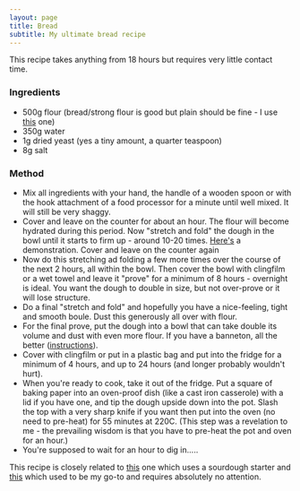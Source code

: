 ```yaml
---
layout: page
title: Bread
subtitle: My ultimate bread recipe
---
```


This recipe takes anything from 18 hours but requires very little contact time.

### Ingredients
- 500g flour (bread/strong flour is good but plain should be fine - I use [this](https://kellswholemeal.ie/product/marriages-uppermost-flour-16kg/) one)
- 350g water
- 1g dried yeast (yes a tiny amount, a quarter teaspoon)
- 8g salt

### Method
- Mix all ingredients with your hand, the handle of a wooden spoon or with the hook attachment of a food processor for a minute until well mixed. It will still be very shaggy.
- Cover and leave on the counter for about an hour. The flour will become hydrated during this period. Now "stretch and fold" the dough in the bowl until it starts to firm up - around 10-20 times. [Here's](https://www.theclevercarrot.com/2020/05/how-to-stretch-and-fold-sourdough/) a demonstration. Cover and leave on the counter again
- Now do this stretching ad folding a few more times over the course of the next 2 hours, all within the bowl. Then cover the bowl with clingfilm or a wet towel and leave it "prove" for a minimum of 8 hours - overnight is ideal. You want the dough to double in size, but not over-prove or it will lose structure.
- Do a final "stretch and fold" and hopefully you have a nice-feeling, tight and smooth boule. Dust this generously all over with flour.
- For the final prove, put the dough into a bowl that can take double its volume and dust with even more flour. If you have a banneton, all the better ([instructions](https://www.youtube.com/watch?v=5msUbegzU4Y)).
- Cover with clingfilm or put in a plastic bag and put into the fridge for a minimum of 4 hours, and up to 24 hours (and longer probably wouldn't hurt).
- When you're ready to cook, take it out of the fridge. Put a square of baking paper into an oven-proof dish (like a cast iron casserole) with a lid if you have one, and tip the dough upside down into the pot. Slash the top with a very sharp knife if you want then put into the oven (no need to pre-heat) for 55 minutes at 220C. (This step was a revelation to me - the prevailing wisdom is that you have to pre-heat the pot and oven for an hour.)
- You're supposed to wait for an hour to dig in.....


This recipe is closely related to [this](https://foodbodsourdough.com/cold-oven-baking/) one which uses a sourdough starter and [this](https://leitesculinaria.com/99521/recipes-jim-laheys-no-knead-bread.html) which used to be my go-to and requires absolutely no attention.
